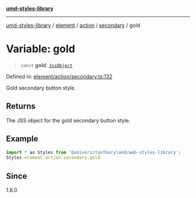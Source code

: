 [**umd-styles-library**](../../../../../../README.md)

***

[umd-styles-library](../../../../../../modules.md) / [element](../../../../../README.md) / [action](../../../README.md) / [secondary](../README.md) / gold

# Variable: gold

> `const` **gold**: [`JssObject`](../../../../../../utilities/namespaces/transform/type-aliases/JssObject.md)

Defined in: [element/action/secondary.ts:132](https://github.com/UMD-Digital/design-system/blob/2d95010ba8e3e1595ebab66599330577b600c5fb/packages/styles/source/element/action/secondary.ts#L132)

Gold secondary button style.

## Returns

The JSS object for the gold secondary button style.

## Example

```typescript
import * as Styles from '@universityofmaryland/web-styles-library';
Styles.element.action.secondary.gold
```

## Since

1.8.0
